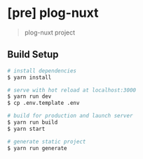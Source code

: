 # [pre] plog-nuxt

> plog-nuxt project

## Build Setup

``` bash
# install dependencies
$ yarn install

# serve with hot reload at localhost:3000
$ yarn run dev
$ cp .env.template .env

# build for production and launch server
$ yarn run build
$ yarn start

# generate static project
$ yarn run generate
```
